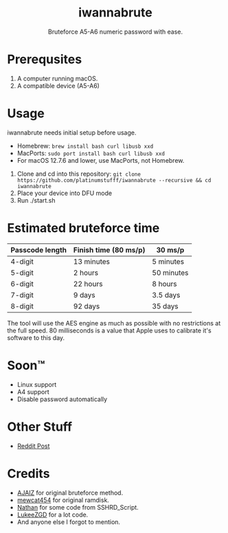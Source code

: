 <h1 align="center">iwannabrute</h1>
<p align="center">
Bruteforce A5-A6 numeric password with ease.
</p>

# Prerequsites

1. A computer running macOS.
2. A compatible device (A5-A6)

# Usage
iwannabrute needs initial setup before usage.
 - Homebrew: `brew install bash curl libusb xxd`
 - MacPorts: `sudo port install bash curl libusb xxd`
 - For macOS 12.7.6 and lower, use MacPorts, not Homebrew.
 
1. Clone and cd into this repository: `git clone https://github.com/platinumstufff/iwannabrute --recursive && cd iwannabrute`
2. Place your device into DFU mode
3. Run ./start.sh

# Estimated bruteforce time

| Passcode length | Finish time (80 ms/p) | 30 ms/p |
| ------------ | ------------ | ------------ |
4-digit |13 minutes |5 minutes
5-digit |2 hours |50 minutes
6-digit |22 hours |8 hours
7-digit |9 days |3.5 days
8-digit |92 days |35 days

The tool will use the AES engine as much as possible with no restrictions at the full speed. 80 milliseconds is a value that Apple uses to calibrate it's software to this day.


# Soon™

- Linux support
- A4 support
- Disable password automatically

# Other Stuff

- [Reddit Post]()

# Credits
- [AJAIZ](https://github.com/AsyJAIZ) for original bruteforce method.
- [mewcat454](https://www.reddit.com/u/meowcat454) for original ramdisk.
- [Nathan](https://github.com/verygenericname) for some code from SSHRD_Script.
- [LukeeZGD](https://github.com/LukeZGD) for a lot code.
- And anyone else I forgot to mention.
